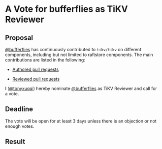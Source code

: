 # A Vote for bufferflies as TiKV Reviewer

## Proposal

[@bufferflies](https://github.com/bufferflies) has continuously contributed to `tikv/tikv` on different components, including but not limited to raftstore components. The main contributions are listed in the following:

* [Authored pull requests](https://github.com/tikv/tikv/pulls?q=is%3Apr+author%3Abufferflies)

* [Reviewed pull requests](https://github.com/tikv/tikv/pulls?q=is%3Apr+reviewed-by%3Abufferflies)

I ([@tonyxuqqi](https://github.com/tonyxuqqi)) hereby nominate [@bufferflies](https://github.com/bufferflies) as TiKV Reviewer and call for a vote.

## Deadline

The vote will be open for at least 3 days unless there is an objection or not enough votes.

## Result
